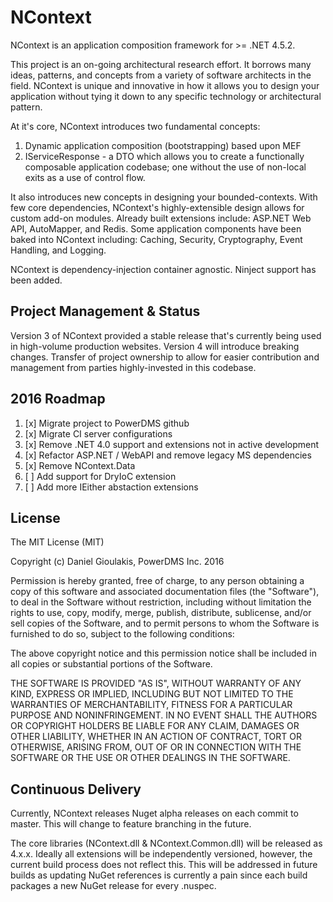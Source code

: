 NContext
========
NContext is an application composition framework for >= .NET 4.5.2.

This project is an on-going architectural research effort. It borrows many
ideas, patterns, and concepts from a variety of software architects in the
field. NContext is unique and innovative in how it allows you to design your
application without tying it down to any specific technology or architectural
pattern.

At it's core, NContext introduces two fundamental concepts: 
  1. Dynamic application composition (bootstrapping) based upon MEF  
  2. IServiceResponse - a DTO which allows you to create a functionally composable application codebase; one without the use of non-local exits as a use of control flow.

It also introduces new concepts in designing your bounded-contexts. With few
core dependencies, NContext's highly-extensible design allows for custom add-on
modules. Already built extensions include: ASP.NET Web API, AutoMapper, and Redis. Some application components have 
been baked into NContext including: Caching, Security, Cryptography, Event Handling, 
and Logging.

NContext is dependency-injection container agnostic. Ninject support has been added.

Project Management & Status
---------------------------
Version 3 of NContext provided a stable release that's currently being used in 
high-volume production websites.  Version 4 will introduce breaking changes. 
Transfer of project ownership to allow for easier contribution and management 
from parties highly-invested in this codebase.

2016 Roadmap
------------
  1. [x] Migrate project to PowerDMS github
  2. [x] Migrate CI server configurations
  3. [x] Remove .NET 4.0 support and extensions not in active development
  4. [x] Refactor ASP.NET / WebAPI and remove legacy MS dependencies
  5. [x] Remove NContext.Data
  6. [ ] Add support for DryIoC extension
  7. [ ] Add more IEither abstaction extensions

License
-------
The MIT License (MIT)

Copyright (c) Daniel Gioulakis, PowerDMS Inc. 2016

Permission is hereby granted, free of charge, to any person obtaining a copy
of this software and associated documentation files (the "Software"), to deal
in the Software without restriction, including without limitation the rights
to use, copy, modify, merge, publish, distribute, sublicense, and/or sell
copies of the Software, and to permit persons to whom the Software is
furnished to do so, subject to the following conditions:

The above copyright notice and this permission notice shall be included in
all copies or substantial portions of the Software.

THE SOFTWARE IS PROVIDED "AS IS", WITHOUT WARRANTY OF ANY KIND, EXPRESS OR
IMPLIED, INCLUDING BUT NOT LIMITED TO THE WARRANTIES OF MERCHANTABILITY,
FITNESS FOR A PARTICULAR PURPOSE AND NONINFRINGEMENT. IN NO EVENT SHALL THE
AUTHORS OR COPYRIGHT HOLDERS BE LIABLE FOR ANY CLAIM, DAMAGES OR OTHER
LIABILITY, WHETHER IN AN ACTION OF CONTRACT, TORT OR OTHERWISE, ARISING FROM,
OUT OF OR IN CONNECTION WITH THE SOFTWARE OR THE USE OR OTHER DEALINGS IN
THE SOFTWARE.

Continuous Delivery
-------------------
Currently, NContext releases Nuget alpha releases on each commit to master.  This will change to feature branching in the future.

The core libraries (NContext.dll & NContext.Common.dll) will be released as 4.x.x. 
Ideally all extensions will be independently versioned, however, the current build process does not reflect this. 
This will be addressed in future builds as updating NuGet references is currently a pain since each build packages 
a new NuGet release for every .nuspec.